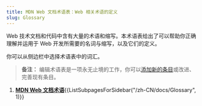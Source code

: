 ```yaml
---
title: MDN Web 文档术语表：Web 相关术语的定义
slug: Glossary
---
```


Web 技术文档和代码中含有大量的术语和缩写。本术语表给出了可以帮助你正确理解并运用于 Web 开发所需要的名词与缩写，以及它们的定义。

你可以从侧边栏中选择术语表中的词汇。

> **备注：** 编辑术语表是一项永无止境的工作，你可以[添加新的条目](/zh-CN/docs/MDN/Writing_guidelines/Howto/Write_a_new_entry_in_the_glossary)或改进、完善现有条目。

<section id="Quick_links">
 <ol>
  <li><strong><a href="/zh-CN/docs/Glossary">MDN Web 文档术语</a></strong>{{ListSubpagesForSidebar("/zh-CN/docs/Glossary", 1)}}</li>
 </ol>
</section>
